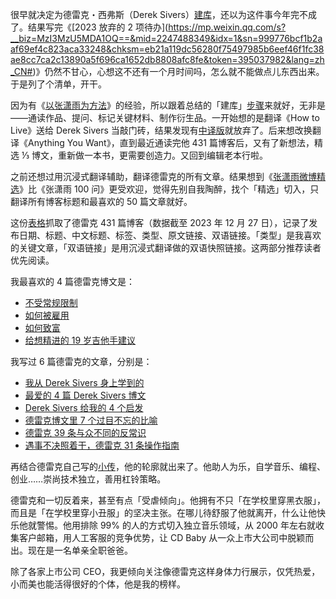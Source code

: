 很早就决定为德雷克・西弗斯（Derek Sivers）[建库](https://github.com/CaiGeen/Derek-Sivers_zh-CN "https://github.com/CaiGeen/Derek-Sivers_zh-CN")，还以为这件事今年完不成了。结果写完《[2023 放弃的 2 项待办](https://mp.weixin.qq.com/s?__biz=MzI3MzU5MDA1OQ==&mid=2247488349&idx=1&sn=999776bcf1b2aaf69ef4c823aca33248&chksm=eb21a119dc56280f75497985b6eef46f1fc38ae8cc7ca2c13890a5f696ca1652db8808afc8fe&token=395037982&lang=zh_CN#)》仍然不甘心，心想这不还有一个月时间吗，怎么就不能做点儿东西出来。于是列了个清单，开干。

因为有《[以张潇雨为方法](https://mp.weixin.qq.com/s?__biz=MzI3MzU5MDA1OQ==&mid=2247486725&idx=1&sn=2ce0548d6b1e31883d09ec8c579a340e&chksm=eb21bf41dc56365775cbcce3085d38830817950b5217ec08786f25c9a4c6ecb631dbae6068c9#rd)》的经验，所以跟着总结的「建库」[步骤](https://mp.weixin.qq.com/s?__biz=MzI3MzU5MDA1OQ==&mid=2247488357&idx=1&sn=f8287b51b336d22b5d08f6213cbd722c&chksm=eb21a121dc562837d8998371454b227a9fac85e2a33cf26f145e904541d4c196b7ae5afb3213&token=395037982&lang=zh_CN#rd)来就好，无非是——通读作品、提问、标记关键材料、制作衍生品。一开始想的是翻译《How to Live》送给 Derek Sivers 当敲门砖，结果发现有[中译版](https://book.douban.com/subject/36351794/ "如何度过这一生 - 豆瓣")就放弃了。后来想改换翻译《Anything You Want》，直到最近通读完他 431 篇博客后，又有了新想法，精选 ⅓ 博文，重新做一本书，更需要创造力。又回到编辑老本行啦。

之前还想过用沉浸式翻译辅助，翻译德雷克的所有文章。结果想到《[张潇雨微博精选](https://rili.zxy.wiki/ "张潇雨微博精选")》比《张潇雨 100 问》更受欢迎，觉得先别自我陶醉，找个「精选」切入，只翻译所有博客标题和最喜欢的 50 篇文章就好。

这份[表格](https://github.com/CaiGeen/Derek-Sivers_zh-CN/blob/main/blog%20articles%20_%20zh-CN%20_%20Derek%20Sivers.csv)抓取了德雷克 431 篇博客（数据截至 2023 年 12 月 27 日），记录了发布日期、标题、中文标题、标签、类型、原文链接、双语链接。「类型」是我喜欢的关键文章，「双语链接」是用沉浸式翻译做的双语快照链接。这两部分推荐读者优先阅读。

我最喜欢的 4 篇德雷克博文是：

- [不受常规限制](https://sive.rs/kimo "There’s no speed limit")
- [如何被雇用](https://readit.site/a/zbIH5 "How to get hired")
- [如何致富](https://readit.site/a/kYUkH "How to get rich")
- [给想精进的 19 岁吉他手建议](https://readit.site/a/t6Vpe "Advice for a 19-year-old guitarist who wants to be a session musician.")

我写过 6 篇德雷克的文章，分别是：

- [我从 Derek Sivers 身上学到的](https://mp.weixin.qq.com/s?__biz=MzI3MzU5MDA1OQ==&mid=2247488379&idx=1&sn=a4d6863665a56a73496dcb57f2daff13&chksm=eb21a13fdc562829378860886e04bb34196313f90187afc0fed9dfa80b7a6f9344dcd4733979&token=395037982&lang=zh_CN#rd)
- [最爱的 4 篇 Derek Sivers 博文](https://mp.weixin.qq.com/s?__biz=MzI3MzU5MDA1OQ==&mid=2247488381&idx=1&sn=5fdfdc3b7545c5268dd3b23d15f27f6f&chksm=eb21a139dc56282f3b315b83c86d3ec50f718ec88a42805b88ba55465a80967cbccf19cdcbd1&token=395037982&lang=zh_CN#rd)
- [Derek Sivers 给我的 4 个启发](https://mp.weixin.qq.com/s?__biz=MzI3MzU5MDA1OQ==&mid=2247488385&idx=1&sn=9fe747b683aed0e765f49817de23ef80&chksm=eb21a1c5dc5628d375b53de33b654269ba06236cf9d7d44a95d2c8287b5d066c1c3d9105af23&token=395037982&lang=zh_CN#rd)
- [德雷克博文里 7 个过目不忘的比喻](https://mp.weixin.qq.com/s?__biz=MzI3MzU5MDA1OQ==&mid=2247488395&idx=1&sn=368d66b86c94939883e4a9d0fca42624&chksm=eb21a1cfdc5628d9dc5e7fb7589c031b3a66aa230d32fbd873f14fb2020c52bbefb950322f64#rd)
- [德雷克 39 条与众不同的反常识](https://mp.weixin.qq.com/s?__biz=MzI3MzU5MDA1OQ==&mid=2247488404&idx=1&sn=5dc77b6849d7cb8d0a6edbc3f65fd6fa&chksm=eb21a1d0dc5628c6e15d4d4a3b262d6175a1ad09f7be616e23e194c54e1e92cfba2c7a54eb90#)
- [遇事不决照着干，德雷克 31 条操作指南](https://mp.weixin.qq.com/s?__biz=MzI3MzU5MDA1OQ==&mid=2247488416&idx=1&sn=81599fcc7d5ebe8b8aea352d91fdf5ec&chksm=eb21a1e4dc5628f2326b7fa38b86dd408659604248cae5384a90e841d46989564da0c92de153#)

再结合德雷克自己写的[小传](https://readit.site/a/yDPvK "Derek Sivers - 关于我")，他的轮廓就出来了。他助人为乐，自学音乐、编程、创业……崇尚技术独立，善用杠铃策略。

德雷克和一切反着来，甚至有点「受虐倾向」。他拥有不只「在学校里穿黑衣服」，而且是「在学校里穿小丑服」的坚决主张。在哪儿待舒服了他就离开，什么让他快乐他就警惕。他用排除 99% 的人的方式切入独立音乐领域，从 2000 年左右就收集客户邮箱，用人工客服的竞争优势，让 CD Baby 从一众上市大公司中脱颖而出。现在是一名单亲全职爸爸。

除了各家上市公司 CEO，我更倾向关注像德雷克这样身体力行展示，仅凭热爱，小而美也能活得很好的个体，他是我的榜样。

